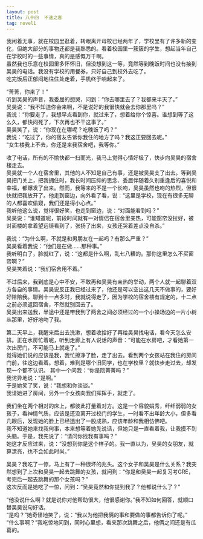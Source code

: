 ```yaml
---
layout: post
title: 八十四  不速之客
tag: novel1
---
```


我闲着无事，就在校园里逛着，转眼离开母校已经两年了，学校里有了许多新的变化，但绝大部分的事物还都是我熟悉的。看着校园里一簇簇的学生，想起当年自己在学校时的一些事情，真的是感慨万千啊。<br />
虽然我也乐意在校园里多怀怀旧，但没想到这一等，竟然等到晚饭时间也没有接到吴昊的电话。我没有学校的用餐券，只好自己到校外去吃了。<br />
吃完饭后正郁闷地往住处走着，手机终于响起来了。

“菁菁，你来了！”<br />
听到吴昊的声音，我委屈的想哭，问到：“你去哪里去了？我都来半天了。”<br />
吴昊说：“我不知道你会来啊，不是说好的我很快就会去你那里吗？”<br />
我说：“你要走了，我想早点看到你，就过来了，想着给你个惊喜。谁想到等了这么久，都快闷死了，下次再也不干这事了。”<br />
吴昊笑了，说：“你现在在哪呢？吃晚饭了吗？”<br />
我说：“吃过了，你的宿友告诉你我住的地方了吗？我这正要回去呢。”<br />
“女生楼我上不去，你还是来我宿舍吧，我等你。”


收了电话，所有的不愉快都一扫而光，我马上觉得心情好极了，快步向吴昊的宿舍楼走去。<br />
吴昊就一个人在宿舍里，其他的人不知是自己有事，还是被吴昊支了出去。等到吴昊把门关上，把我拥住时，我长时间压抑的思念、委屈伴随着久别重逢后的喜悦和幸福，都爆发了出来。然而，我等来的不是一个长吻，吴昊虽然也吻的热烈，但很快就把我放开了。他走到窗边，向外看了看，说：“这里是学校，现在有很多无聊的人都喜欢偷窥，我们还是得小心点。”<br />
我听他这么说，觉得很好笑，也走到窗边，说：“对面能看到吗？”<br />
吴昊说：“谁知道呢，前段时间就有一对情侣在宿舍里亲热，可能窗帘没拉好，被对面楼的拿着望远镜看到了，张扬了出来，女孩还哭着差点没自杀。”

我说：“为什么啊，不就是和男朋友在一起吗？有那么严重？”<br />
吴昊看着我说：“他们是在做……那种事。”<br />
我听明白了，脸就红了，说：“这都是什么啊，乱七八糟的。那你这里怎么不买窗帘啊？”<br />
吴昊笑着说：“我们宿舍用不着。”

不过后来，我到底是心中不安，不敢再和吴昊有亲热的举动，两个人就一起聊着双方各自的事情。吴昊说反正我已经过来了，他还是可以空出这几天不做事的，要好好陪陪我。聊到十一点多时，我就说得走了，因为学校的宿舍楼有规定的，十二点之前必须返回宿舍，不然就别回去了。<br />
吴昊出来送我，半途中还是带我到了两舍之间必须经过的一个小操场边的一片小树丛那里，好好地吻了我。

第二天早上，我醒来后出去洗漱，想着收拾好了再给吴昊找电话，看今天怎么安排。正在水房忙着呢，听到走廊上有人说话的声音：“可能在水房吧，才看她第一次出房门，不可能马上就走了。”<br />
觉得她们说的应该是我，我忙擦净了脸，走了出去。看到两个女孩站在我住的房间门前，往这边看着。想着，难到是哪个旧同学，也在学校里？就快步走过去，却发现一个都不认识。
其中一个问我：“你是阮菁菁吗？”<br />
我诧异地说：“是啊。”<br />
于是她笑了笑，说：“我想和你谈谈。”<br />
我请她进了房间，另外一个女孩向我们挥挥手，就走了。

我们坐在两个相对的床上，都彼此打量着对方。这是一个容貌娟秀，纤纤弱弱的女孩子，看神情气质，应该是还没离开过校门的学生，一时看不出年龄大小，但多看几眼后，发现她的脸上已经透出了一股成熟，应该年龄和我相仿佛吧。<br />
我不知道她来找我何事，本来想等着她先说话，但她只是一直看着我，让我摸不到头脑。于是，我先说了：“请问你找我有事吗？”<br />
她这才反应过来，说：“没想到你是这个样子的。我一直以为，吴昊的女朋友，就算漂亮，也不会如此时尚。”

吴昊？我吃了一惊，马上有了一种很坏的兆头。这个女子和吴昊是什么关系？我突然想到了上次和吴昊一起去跳舞的女孩，就问到：“你是和吴昊一起复习考GRE，考完后一起去跳舞的那个女孩吗？”<br />
这次反而是她吃了一惊，问到：“吴昊竟然和你提到我了？他都说什么了？”

“他没说什么啊？就是说你对他帮助很大，他很感谢你。”我不知如何回答，就顺口替吴昊说句好话。<br />
“是吗？”她奇怪地笑了，说：“我以为他把我俩的事和要做的事都告诉你了呢。”<br />
“什么事啊？”我吃惊地问到，同时心里想，看来那次跳舞之后，他俩之间还是有瓜葛的。

